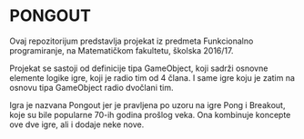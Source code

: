 # **PONGOUT**

Ovaj repozitorijum predstavlja projekat iz predmeta Funkcionalno programiranje, na Matematičkom fakultetu, školska 2016/17.

Projekat se sastoji od definicije tipa GameObject, koji sadrži osnovne elemente logike igre, koji je radio tim od 4 člana. I 
same igre koju je zatim na osnovu tipa GameObject radio dvočlani tim.

Igra je nazvana Pongout jer je pravljena po uzoru na igre Pong i Breakout, koje su bile popularne 70-ih godina prošlog veka. 
Ona kombinuje koncepte ove dve igre, ali i dodaje neke nove.
